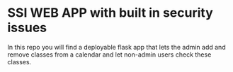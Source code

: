 # SSI WEB APP with built in security issues

In this repo you will find a deployable flask app that lets the admin add and remove classes from a calendar and let non-admin users check these classes.